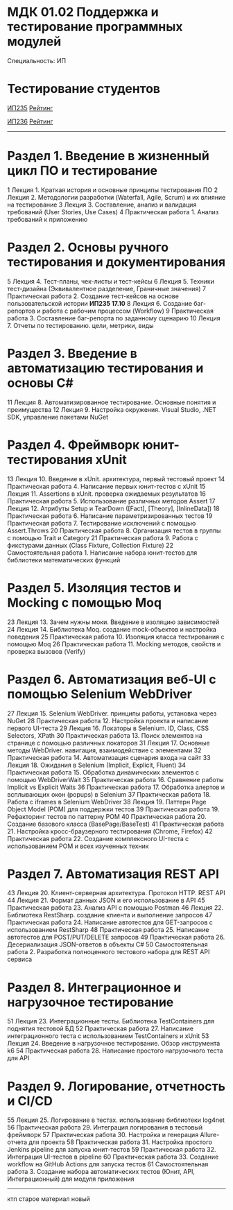 # МДК 01.02 Поддержка и тестирование программных модулей

Специальность: ИП

# Тестирование студентов

<a href="http://prep.scc/cgi-bin/testm/view.pl?prep=asv&grp=ip-235&prd=1002">ИП235</a>
<a href="http://prep.scc/cgi-bin/testm/jrn_reyting.pl?prep=asv&sp=0907&grp=ip-235&prd=1002">Рейтинг</a>

<a href="http://prep.scc/cgi-bin/testm/view.pl?prep=asv&grp=ip-236&prd=1002">ИП236</a>
<a href="http://prep.scc/cgi-bin/testm/jrn_reyting.pl?prep=asv&sp=0907&grp=ip-236&prd=1002">Рейтинг</a>

---

# Раздел 1. Введение в жизненный цикл ПО и тестирование

1 Лекция 1. Краткая история и основные принципы тестирования ПО
2 Лекция 2. Методологии разработки (Waterfall, Agile, Scrum) и их влияние на тестирование
3 Лекция 3. Составление, анализ и валидация требований (User Stories, Use Cases)
4 Практическая работа 1. Анализ требований к приложению

# Раздел 2. Основы ручного тестирования и документирования

5 Лекция 4. Тест-планы, чек-листы и тест-кейсы
6 Лекция 5. Техники тест-дизайна (Эквивалентное разделение, Граничные значения)
7 Практическая работа 2. Создание тест-кейсов на основе пользовательской истории **ИП235 17.10**
8 Лекция 6. Cоздание баг-репортов и работа с рабочим процессом (Workflow)
9 Практическая работа 3. Составление баг-репорта по заданному сценарию
10 Лекция 7. Отчеты по тестированию. цели, метрики, виды

# Раздел 3. Введение в автоматизацию тестирования и основы C#

11 Лекция 8. Автоматизированное тестирование. Основные понятия и преимущества
12 Лекция 9. Настройка окружения. Visual Studio, .NET SDK, управление пакетами NuGet

# Раздел 4. Фреймворк юнит-тестирования xUnit

13 Лекция 10. Введение в xUnit. архитектура, первый тестовый проект
14 Практическая работа 4. Написание первых юнит-тестов с xUnit
15 Лекция 11. Assertions в xUnit. проверка ожидаемых результатов
16 Практическая работа 5. Использование различных методов Assert
17 Лекция 12. Атрибуты Setup и TearDown ([Fact], [Theory], [InlineData])
18 Практическая работа 6. Написание параметризированных тестов
19 Практическая работа 7. Тестирование исключений с помощью Assert.Throws
20 Практическая работа 8. Организация тестов в группы с помощью Trait и Category
21 Практическая работа 9. Работа с фикстурами данных (Class Fixture, Collection Fixture)
22 Самостоятельная работа 1. Написание набора юнит-тестов для библиотеки математических функций

# Раздел 5. Изоляция тестов и Mocking с помощью Moq

23 Лекция 13. Зачем нужны моки. Введение в изоляцию зависимостей
24 Лекция 14. Библиотека Moq. создание mock-объектов и настройка поведения
25 Практическая работа 10. Изоляция класса тестирования с помощью Moq
26 Практическая работа 11. Mocking методов, свойств и проверка вызовов (Verify)

# Раздел 6. Автоматизация веб-UI с помощью Selenium WebDriver

27 Лекция 15. Selenium WebDriver. принципы работы, установка через NuGet
28 Практическая работа 12. Настройка проекта и написание первого UI-теста
29 Лекция 16. Локаторы в Selenium. ID, Class, CSS Selectors, XPath
30 Практическая работа 13. Поиск элементов на странице с помощью различных локаторов
31 Лекция 17. Основные методы WebDriver. навигация, взаимодействие с элементами
32 Практическая работа 14. Автоматизация сценария входа на сайт
33 Лекция 18. Ожидания в Selenium (Implicit, Explicit, Fluent)
34 Практическая работа 15. Обработка динамических элементов с помощью WebDriverWait
35 Практическая работа 16. Сравнение работы Implicit vs Explicit Waits
36 Практическая работа 17. Обработка алертов и всплывающих окон (popups) в Selenium
37 Практическая работа 18. Работа с iframes в Selenium WebDriver
38 Лекция 19. Паттерн Page Object Model (POM) для поддержки тестов
39 Практическая работа 19. Рефакторинг тестов по паттерну POM
40 Практическая работа 20. Создание базового класса (BasePage/BaseTest)
41 Практическая работа 21. Настройка кросс-браузерного тестирования (Chrome, Firefox)
42 Практическая работа 22. Создание комплексного UI-теста с использованием POM и всех изученных техник

# Раздел 7. Автоматизация REST API

43 Лекция 20. Клиент-серверная архитектура. Протокол HTTP. REST API
44 Лекция 21. Формат данных JSON и его использование в API
45 Практическая работа 23. Анализ API с помощью Postman
46 Лекция 22. Библиотека RestSharp. создание клиента и выполнение запросов
47 Практическая работа 24. Написание автотестов для GET-запросов с использованием RestSharp
48 Практическая работа 25. Написание автотестов для POST/PUT/DELETE запросов
49 Практическая работа 26. Десериализация JSON-ответов в объекты C#
50 Самостоятельная работа 2. Разработка полноценного тестового набора для REST API сервиса

# Раздел 8. Интеграционное и нагрузочное тестирование

51 Лекция 23. Интеграционные тесты. Библиотека TestContainers для поднятия тестовой БД
52 Практическая работа 27. Написание интеграционного теста с использованием TestContainers и xUnit
53 Лекция 24. Введение в нагрузочное тестирование. Обзор инструмента k6
54 Практическая работа 28. Написание простого нагрузочного теста для API

# Раздел 9. Логирование, отчетность и CI/CD

55 Лекция 25. Логирование в тестах. использование библиотеки log4net
56 Практическая работа 29. Интеграция логирования в тестовый фреймворк
57 Практическая работа 30. Настройка и генерация Allure-отчета для проекта
58 Практическая работа 31. Настройка простого Jenkins pipeline для запуска юнит-тестов
59 Практическая работа 32. Интеграция UI-тестов в pipeline
60 Практическая работа 33. Создание workflow на GitHub Actions для запуска тестов
61 Самостоятельная работа 3. Создание набора автоматических тестов (Юнит, API, Интеграционный) для модуля приложения

---
ктп старое
материал новый